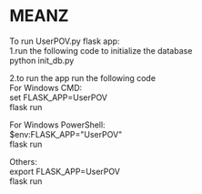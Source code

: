 # MEANZ

To run UserPOV.py flask app: <br />
1.run the following code to initialize the database<br />
python init_db.py<br />

2.to run the app run the following code<br />
For Windows CMD:<br />
set FLASK_APP=UserPOV<br />
flask run<br />

For Windows PowerShell:<br />
$env:FLASK_APP="UserPOV"<br />
flask run<br />

Others:<br />
export FLASK_APP=UserPOV<br />
flask run<br />
